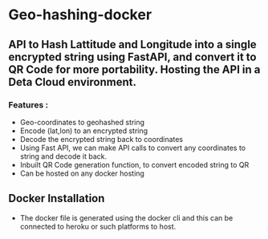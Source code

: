 # Geo-hashing-docker

## API to Hash Lattitude and Longitude into a single encrypted string using FastAPI, and convert it to QR Code for more portability. Hosting the API in a Deta Cloud environment.

### Features :
- Geo-coordinates to geohashed string
- Encode (lat,lon) to an encrypted string
- Decode the encrypted string back to coordinates
- Using Fast API, we can make API calls to convert any coordinates to string and decode it back.
- Inbuilt QR Code generation function, to convert encoded string to QR
- Can be hosted on any docker hosting

## Docker Installation

- The docker file is generated using the docker cli and this can be connected to heroku or such platforms to host.
